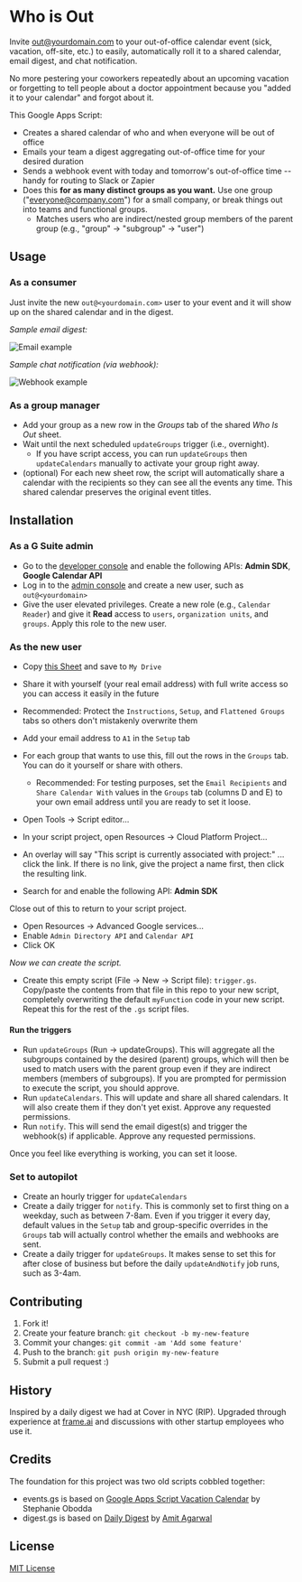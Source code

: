 # Who is Out

Invite out@yourdomain.com to your out-of-office calendar event (sick, vacation, off-site, etc.) to easily, automatically roll it to a shared calendar, email digest, and chat notification.

No more pestering your coworkers repeatedly about an upcoming vacation or forgetting to tell people about a doctor appointment because you "added it to your calendar" and forgot about it.

This Google Apps Script:

- Creates a shared calendar of who and when everyone will be out of office
- Emails your team a digest aggregating out-of-office time for your desired duration
- Sends a webhook event with today and tomorrow's out-of-office time -- handy for routing to Slack or Zapier
- Does this **for as many distinct groups as you want.** Use one group ("everyone@company.com") for a small company, or break things out into teams and functional groups.
    - Matches users who are indirect/nested group members of the parent group (e.g., "group" -> "subgroup" -> "user")

## Usage

### As a consumer

Just invite the new `out@<yourdomain.com>` user to your event and it will show up on the shared calendar and in the digest.

*Sample email digest:*

![Email example](http://dropshare-superstrong.s3.amazonaws.com/0PeLfQHoqf8e8z/Screen-Shot-2017-04-12-at-9.44.30-PM.png)


*Sample chat notification (via webhook):*

![Webhook example](http://dropshare-superstrong.s3.amazonaws.com/dv4d7WdWZSm8j8/Screen-Shot-2017-04-12-at-9.45.51-PM.png)

### As a group manager

- Add your group as a new row in the *Groups* tab of the shared *Who Is Out* sheet.
- Wait until the next scheduled `updateGroups` trigger (i.e., overnight).
    - If you have script access, you can run `updateGroups` then `updateCalendars` manually to activate your group right away.
- (optional) For each new sheet row, the script will automatically share a calendar with the recipients so they can see all the events any time. This shared calendar preserves the original event titles.

## Installation

### As a G Suite admin
- Go to the [developer console](https://console.developers.google.com) and enable the following APIs: **Admin SDK**, **Google Calendar API**
- Log in to the [admin console](https://admin.google.com) and create a new user, such as `out@<yourdomain>`
- Give the user elevated privileges. Create a new role (e.g., `Calendar Reader`) and give it **Read** access to `users`, `organization units`, and `groups`. Apply this role to the new user.

### As the new user
- Copy [this Sheet](https://docs.google.com/spreadsheets/d/17jFYPIpLOCNBJOKdDi1ej9i7ZkUhdYcvEq_eBqFZ6NU/edit?usp=sharing) and save to `My Drive`
- Share it with yourself (your real email address) with full write access so you can access it easily in the future
- Recommended: Protect the `Instructions`, `Setup`, and `Flattened Groups` tabs so others don't mistakenly overwrite them
- Add your email address to `A1` in the `Setup` tab
- For each group that wants to use this, fill out the rows in the `Groups` tab. You can do it yourself or share with others.
    - Recommended: For testing purposes, set the `Email Recipients` and `Share Calendar With` values in the `Groups` tab (columns D and E) to your own email address until you are ready to set it loose.

- Open Tools -> Script editor...
- In your script project, open Resources -> Cloud Platform Project...
- An overlay will say "This script is currently associated with project:" ... click the link. If there is no link, give the project a name first, then click the resulting link.
- Search for and enable the following API: **Admin SDK**

Close out of this to return to your script project. 

- Open Resources -> Advanced Google services...
- Enable `Admin Directory API` and `Calendar API`
- Click OK

*Now we can create the script.*

- Create this empty script (File -> New -> Script file): `trigger.gs`. Copy/paste the contents from that file in this repo to your new script, completely overwriting the default `myFunction` code in your new script. Repeat this for the rest of the `.gs` script files.

#### Run the triggers
- Run `updateGroups` (Run -> updateGroups). This will aggregate all the subgroups contained by the desired (parent) groups, which will then be used to match users with the parent group even if they are indirect members (members of subgroups). If you are prompted for permission to execute the script, you should approve.
- Run `updateCalendars`. This will update and share all shared calendars. It will also create them if they don't yet exist. Approve any requested permissions.
- Run `notify`. This will send the email digest(s) and trigger the webhook(s) if applicable. Approve any requested permissions.

Once you feel like everything is working, you can set it loose.

### Set to autopilot
- Create an hourly trigger for `updateCalendars`
- Create a daily trigger for `notify`. This is commonly set to first thing on a weekday, such as between 7-8am. Even if you trigger it every day, default values in the `Setup` tab and group-specific overrides in the `Groups` tab will actually control whether the emails and webhooks are sent.
- Create a daily trigger for `updateGroups`. It makes sense to set this for after close of business but before the daily `updateAndNotify` job runs, such as 3-4am.

## Contributing

1. Fork it!
2. Create your feature branch: `git checkout -b my-new-feature`
3. Commit your changes: `git commit -am 'Add some feature'`
4. Push to the branch: `git push origin my-new-feature`
5. Submit a pull request :)

## History

Inspired by a daily digest we had at Cover in NYC (RIP). Upgraded through experience at [frame.ai](https://frame.ai) and discussions with other startup employees who use it.

## Credits

The foundation for this project was two old scripts cobbled together:

- events.gs is based on [Google Apps Script Vacation Calendar](https://github.com/sobodda/Google-Apps-Script-Vacation-Calendar) by Stephanie Obodda
- digest.gs is based on [Daily Digest](https://ctrlq.org/code/19961-google-calendar-agenda-email) by [Amit Agarwal](https://github.com/labnol)

## License

[MIT License](https://opensource.org/licenses/MIT)
